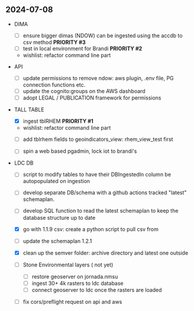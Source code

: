 ## 2024-07-08
- DIMA
  - [ ] ensure bigger dimas (NDOW) can be ingested using the accdb to csv method **PRIORITY #3**
  - [ ] test in local environment for Brandi **PRIORITY #2**
  - wishlist: refactor command line part

- API
  - [ ] update permissions to remove ndow: aws plugin, .env file, PG connection functions etc. 
  - [ ] update the cognito:groups on the AWS dashboard
  - [ ] adopt LEGAL / PUBLICATION framework for permissions

- TALL TABLE
  - [x] ingest tblRHEM **PRIORITY #1**
  - wishlist: refactor command line part
  - [ ] add tblrhem fields to geoindicators_view: rhem_view_test first
  - [ ] spin a web based pgadmin, lock iot to brandi's



- LDC DB
  - [ ] script to modify tables to have their DBIngestedIn column be autopopulated on ingestion
  - [ ] develop separate DB/schema with a github actions tracked "latest" schemaplan. 
  - [ ] develop SQL function to read the latest schemaplan to keep the database structure up to date
  - [x] go with 1.1.9 csv: create a python script to pull csv from 
  - [ ] update the schemaplan 1.2.1
  - [x] clean up the semver folder: archive directory and latest one outside

  - [ ] Stone Environmental layers ( not yet)
    - [ ] restore geoserver on jornada.nmsu
    - [ ] ingest 30+ 4k rasters to ldc database
    - [ ] connect geoserver to ldc once the rasters are loaded

  - [ ] fix cors/preflight request on api and aws
